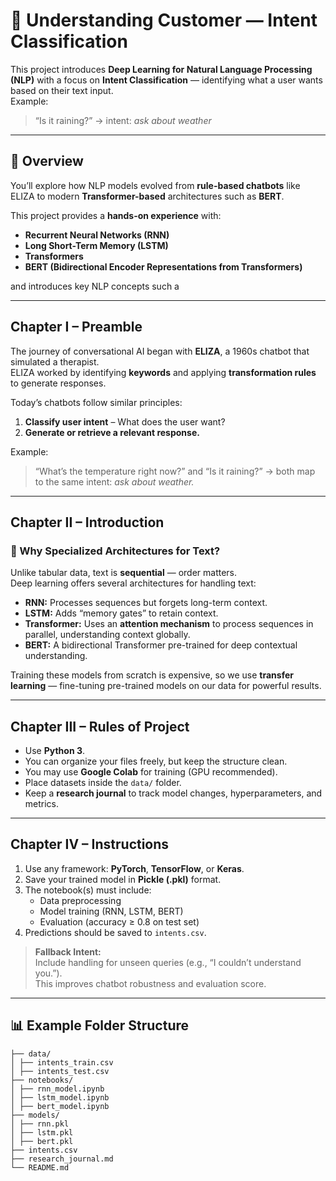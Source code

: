 # 🧠 Understanding Customer — Intent Classification

This project introduces **Deep Learning for Natural Language Processing (NLP)** with a focus on **Intent Classification** — identifying what a user wants based on their text input.  
Example:  
> “Is it raining?” → intent: *ask about weather*

---

## 🚀 Overview

You’ll explore how NLP models evolved from **rule-based chatbots** like ELIZA to modern **Transformer-based** architectures such as **BERT**.

This project provides a **hands-on experience** with:
- **Recurrent Neural Networks (RNN)**
- **Long Short-Term Memory (LSTM)**
- **Transformers**
- **BERT (Bidirectional Encoder Representations from Transformers)**

and introduces key NLP concepts such a

---

## Chapter I – Preamble

The journey of conversational AI began with **ELIZA**, a 1960s chatbot that simulated a therapist.  
ELIZA worked by identifying **keywords** and applying **transformation rules** to generate responses.

Today’s chatbots follow similar principles:
1. **Classify user intent** – What does the user want?  
2. **Generate or retrieve a relevant response.**

Example:  
> “What’s the temperature right now?” and “Is it raining?” → both map to the same intent: *ask about weather.*

---

## Chapter II – Introduction

### 🧠 Why Specialized Architectures for Text?

Unlike tabular data, text is **sequential** — order matters.  
Deep learning offers several architectures for handling text:

- **RNN:** Processes sequences but forgets long-term context.  
- **LSTM:** Adds “memory gates” to retain context.  
- **Transformer:** Uses an **attention mechanism** to process sequences in parallel, understanding context globally.  
- **BERT:** A bidirectional Transformer pre-trained for deep contextual understanding.

Training these models from scratch is expensive, so we use **transfer learning** — fine-tuning pre-trained models on our data for powerful results.

---

## Chapter III – Rules of Project

- Use **Python 3**.  
- You can organize your files freely, but keep the structure clean.  
- You may use **Google Colab** for training (GPU recommended).  
- Place datasets inside the `data/` folder.  
- Keep a **research journal** to track model changes, hyperparameters, and metrics.

---

## Chapter IV – Instructions

1. Use any framework: **PyTorch**, **TensorFlow**, or **Keras**.  
2. Save your trained model in **Pickle (.pkl)** format.  
3. The notebook(s) must include:
   - Data preprocessing  
   - Model training (RNN, LSTM, BERT)  
   - Evaluation (accuracy ≥ 0.8 on test set)  
4. Predictions should be saved to `intents.csv`.  

> **Fallback Intent:**  
> Include handling for unseen queries (e.g., “I couldn’t understand you.”).  
> This improves chatbot robustness and evaluation score.

---

## 📊 Example Folder Structure
```
├── data/
│ ├── intents_train.csv
│ ├── intents_test.csv
├── notebooks/
│ ├── rnn_model.ipynb
│ ├── lstm_model.ipynb
│ ├── bert_model.ipynb
├── models/
│ ├── rnn.pkl
│ ├── lstm.pkl
│ ├── bert.pkl
├── intents.csv
├── research_journal.md
└── README.md
```
